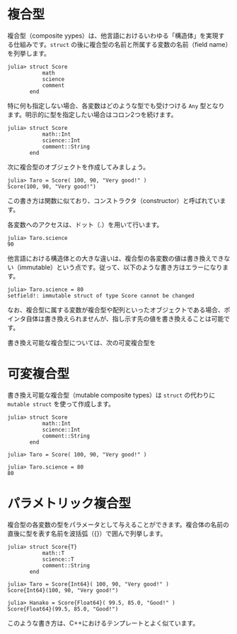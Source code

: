 # 複合型
複合型（composite yypes）は、他言語におけるいわゆる「構造体」を実現する仕組みです。```struct``` の後に複合型の名前と所属する変数の名前（field name）を列挙します。
```
julia> struct Score
           math
           science
           comment
       end
```
特に何も指定しない場合、各変数はどのような型でも受けつける ```Any``` 型となります。明示的に型を指定したい場合はコロン2つを続けます。
```
julia> struct Score
           math::Int
           science::Int
           comment::String
       end
```
次に複合型のオブジェクトを作成してみましょう。
```
julia> Taro = Score( 100, 90, "Very good!" )
Score(100, 90, "Very good!")
```
この書き方は関数に似ており、コンストラクタ（constructor）と呼ばれています。

各変数へのアクセスは、ドット（.）を用いて行います。
```
julia> Taro.science
90
```

他言語における構造体との大きな違いは、複合型の各変数の値は書き換えできない（immutable）という点です。従って、以下のような書き方はエラーになります。
```
julia> Taro.science = 80
setfield!: immutable struct of type Score cannot be changed
```
なお、複合型に属する変数が複合型や配列といったオブジェクトである場合、ポインタ自体は書き換えられませんが、指し示す先の値を書き換えることは可能です。

書き換え可能な複合型については、次の可変複合型を


# 可変複合型
書き換え可能な複合型（mutable composite types）は ```struct``` の代わりに ```mutable struct``` を使って作成します。
```
julia> struct Score
           math::Int
           science::Int
           comment::String
       end
       
julia> Taro = Score( 100, 90, "Very good!" )

julia> Taro.science = 80
80
```

# パラメトリック複合型
複合型の各変数の型をパラメータとして与えることができます。複合体の名前の直後に型を表す名前を波括弧（{}）で囲んで列挙します。
```
julia> struct Score{T}
           math::T
           science::T
           comment::String
       end

julia> Taro = Score{Int64}( 100, 90, "Very good!" )
Score{Int64}(100, 90, "Very good!")

julia> Hanako = Score{Float64}( 99.5, 85.0, "Good!" )
Score{Float64}(99.5, 85.0, "Good!")
```
このような書き方は、C++におけるテンプレートとよく似ています。


<!--
## 多重ディスパッチの利用

他言語におけるいわゆる「オブジェクト」のように、
このように、データのみで手続きを定義することはできないので、ではありません。但し、Juliaでは「多重ディスパッチ」と呼ばれる仕組みにより、オブジェクト指向的な記述を行うことも可能です。
-->




